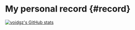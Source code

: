 # My personal record {#record}

[![voidgz's GitHub stats](https://github-readme-stats.vercel.app/api?username=voidgz&show_icons=true&theme=synthwave)](https://github.com/anuraghazra/github-readme-stats)


